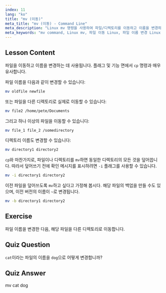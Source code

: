 ```yaml
---
index: 11
lang: "ko"
title: "mv (이동)"
meta_title: "mv (이동) - Command Line"
meta_description: "Linux mv 명령을 사용하여 파일/디렉토리를 이동하고 이름을 변경하는 방법을 배웁니다. 옵션을 이해하고 덮어쓰기를 방지합니다. Linux 여정을 시작하세요!"
meta_keywords: "mv command, Linux mv, 파일 이동 Linux, 파일 이름 변경 Linux, Linux 튜토리얼, 초보자, Linux 가이드"
---
```


## Lesson Content

파일을 이동하고 이름을 변경하는 데 사용됩니다. 플래그 및 기능 면에서 `cp` 명령과 매우 유사합니다.

파일 이름을 다음과 같이 변경할 수 있습니다:

```bash
mv oldfile newfile
```

또는 파일을 다른 디렉토리로 실제로 이동할 수 있습니다:

```bash
mv file2 /home/pete/Documents
```

그리고 하나 이상의 파일을 이동할 수 있습니다:

```bash
mv file_1 file_2 /somedirectory
```

디렉토리 이름도 변경할 수 있습니다:

```bash
mv directory1 directory2
```

`cp`와 마찬가지로, 파일이나 디렉토리를 `mv`하면 동일한 디렉토리의 모든 것을 덮어씁니다. 따라서 덮어쓰기 전에 확인 메시지를 표시하려면 `-i` 플래그를 사용할 수 있습니다.

```bash
mv -i directory1 directory2
```

이전 파일을 덮어쓰도록 `mv`하고 싶다고 가정해 봅시다. 해당 파일의 백업을 만들 수도 있으며, 이전 버전의 이름이 `~`로 변경됩니다.

```bash
mv -b directory1 directory2
```

## Exercise

파일 이름을 변경한 다음, 해당 파일을 다른 디렉토리로 이동합니다.

## Quiz Question

`cat`이라는 파일의 이름을 `dog`으로 어떻게 변경합니까?

## Quiz Answer

mv cat dog
